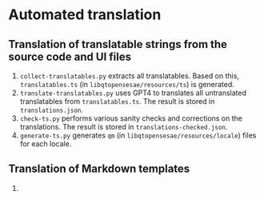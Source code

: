 # Automated translation

## Translation of translatable strings from the source code and UI files

1. `collect-translatables.py` extracts all translatables. Based on this, `translatables.ts` (in `libqtopensesae/resources/ts`) is generated.
2. `translate-translatables.py` uses GPT4 to translates all untranslated translatables from `translatables.ts`. The result is stored in `translations.json`.
3. `check-ts.py` performs various sanity checks and corrections on the translations. The result is stored in `translations-checked.json`.
4. `generate-ts.py` generates `qm` (in `libqtopensesae/resources/locale`) files for each locale.

## Translation of Markdown templates

1. 
